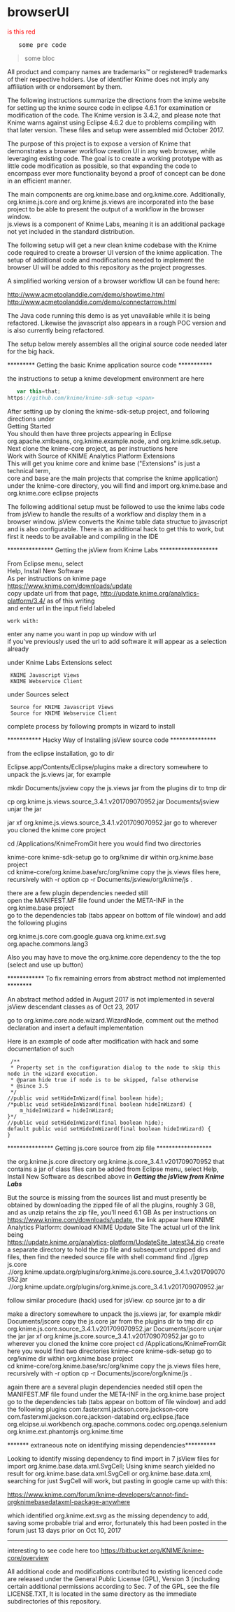 # browserUI

<div style="color:red">is this red</div>
<pre>
   some pre code
</pre>
<blockquote>
	some bloc
</blockquote>
All product and company names are trademarks™ or registered® trademarks of their respective holders. 
Use of identifier Knime does not imply any affiliation with or endorsement by them.   

The following instructions summarize the directions from the knime website for setting 
up the knime source code in eclipse 4.6.1 for examination or modification of the code. 
The Knime version is 3.4.2, and please note that Knime warns against using Eclipse 4.6.2 
due to problems compiling with that later version. These files and setup were assembled 
mid October 2017.  

The purpose of this project is to expose a version of Knime that demonstrates a 
browser workflow creation UI in any web browser, while leveraging existing code. 
The goal is to create a working prototype with as little code modification as possible, 
so that expanding the code to encompass ever more functionality beyond a proof of 
concept can be done in an efficient manner.  

The main components are org.knime.base and org.knime.core. Additionally, 
org.knime.js.core and org.knime.js.views are incorporated into the base project 
to be able to present the output of a workflow in the browser window.  
js.views is a component of Knime Labs, meaning it is an additional package not 
yet included in the standard distribution.  

The following setup will get a new clean knime codebase with the Knime code required 
to create a browser UI version of the knime application. The setup of additional code and
modifications needed to implement the browser UI will be added to this repository 
as the project progresses.   

A simplified working version of a browser workflow UI can be found here:  

http://www.acmetoolanddie.com/demo/showtime.html  
http://www.acmetoolanddie.com/demo/connectarrow.html  

The Java code running this demo is as yet unavailable while it is being refactored.
Likewise the javascript also appears in a rough POC version and is also currently 
being refactored.   

The setup below merely assembles all the original source code needed later for the big hack.  

********* Getting the basic Knime application source code ***********  
 
the instructions to setup a knime development environment are here

```javascript
   var this=that;
https://github.com/knime/knime-sdk-setup <span>
```	
	
After setting up by cloning the knime-sdk-setup project, and following directions under  
	Getting Started  
You should then have three projects appearing in Eclipse  
	org.apache.xmlbeans, org.knime.example.node, and org.knime.sdk.setup.  
Next clone the knime-core project, as per instructions here   
	Work with Source of KNIME Analytics Platform Extensions  
This will get you knime core and knime base ("Extensions" is just a technical term,  
core and base are the main projects that comprise the knime application)  
under the knime-core directory, you will find and import org.knime.base and org.knime.core eclipse projects  

The following additional setup must be followed to use the knime labs code from
jsView to handle the results of a workflow and display them in a browser window. 
jsView converts the Knime table data structue to javascript and is also configurable. 
There is an additional hack to get this to work, but first it needs to be available 
and compiling in the IDE

*************** Getting the jsView from Knime Labs *******************

From Eclipse menu, select  
Help, Install New Software  
As per instructions on knime page https://www.knime.com/downloads/update  
copy update url from that page, http://update.knime.org/analytics-platform/3.4/ as of this writing  
and enter url in the input field labeled 

    work with:
enter any name you want in pop up window with url  
if you've previously used the url to add software it will appear as a selection already  
    
under Knime Labs Extensions select 

     KNIME Javascript Views  
     KNIME Webservice Client  
under Sources select

     Source for KNIME Javascript Views  
     Source for KNIME Webservice Client  
  
complete process by following prompts in wizard to install  

*********** Hacky Way of Installing jsView source code ***************  

from the eclipse installation, go to dir

   Eclipse.app/Contents/Eclipse/plugins
make a directory somewhere to unpack the js.views jar, for example

   mkdir Documents/jsview
copy the js.views jar from the plugins dir to tmp dir

   cp org.knime.js.views.source_3.4.1.v201709070952.jar Documents/jsview
unjar the jar

   jar xf org.knime.js.views.source_3.4.1.v201709070952.jar
go to wherever you cloned the knime core project

   cd /Applications/KnimeFromGit
here you would find two directories

   knime-core   knime-sdk-setup
go to org/knime dir within org.knime.base project   
   cd knime-core/org.knime.base/src/org/knime
copy the js.views files here, recursively with -r option
   cp -r Documents/jsview/org/knime/js .

there are a few plugin dependencies needed still  
open the MANIFEST.MF file found under the META-INF in the org.knime.base project  
go to the dependencies tab (tabs appear on bottom of file window) and add the following plugins 

  org.knime.js.core
  com.google.guava
  org.knime.ext.svg
  org.apache.commons.lang3
  
Also you may have to move the org.knime.core dependency to the the top (select and use up button)

************ To fix remaining errors from abstract method not implemented ********

An abstract method added in August 2017 is not implemented in several jsView descendant classes as of Oct 23, 2017

go to org.knime.core.node.wizard.WizardNode, comment out the method declaration and insert a default implementation 

Here is an example of code after modification with hack and some documentation of such
     
     /**
     * Property set in the configuration dialog to the node to skip this node in the wizard execution.
     * @param hide true if node is to be skipped, false otherwise
     * @since 3.5
     */
    //public void setHideInWizard(final boolean hide);
    /*public void setHideInWizard(final boolean hideInWizard) {
        m_hideInWizard = hideInWizard;
    }*/
    //public void setHideInWizard(final boolean hide);
    default public void setHideInWizard(final boolean hideInWizard) {
    }
    
*************** Getting js.core source from zip file ******************

the org.knime.js.core directory org.knime.js.core_3.4.1.v201709070952 
that contains a jar of class files can be added from Eclipse menu, select
   Help, Install New Software
as described above in ***Getting the jsView from Knime Labs***

But the source is missing from the sources list and must presently be obtained 
by downloading the zipped file of all the plugins, roughly 3 GB, and as unzip 
retains the zip file, you'll need 6.1 GB
As per instructions on https://www.knime.com/downloads/update, the link appear here
   KNIME Analytics Platform: download KNIME Update Site
The actual url of the link being   
   https://update.knime.org/analytics-platform/UpdateSite_latest34.zip
create a separate directory to hold the zip file and subsequent unzipped dirs and 
files, then find the needed source file with shell command
   find ./|grep js.core
   .//org.knime.update.org/plugins/org.knime.js.core.source_3.4.1.v201709070952.jar
   .//org.knime.update.org/plugins/org.knime.js.core_3.4.1.v201709070952.jar

follow similar procedure (hack) used for jsView. cp source jar to a dir

make a directory somewhere to unpack the js.views jar, for example
   mkdir Documents/jscore
copy the js.core jar from the plugins dir to tmp dir
   cp org.knime.js.core.source_3.4.1.v201709070952.jar Documents/jscore
unjar the jar
   jar xf org.knime.js.core.source_3.4.1.v201709070952.jar
go to wherever you cloned the knime core project
   cd /Applications/KnimeFromGit
here you would find two directories
   knime-core   knime-sdk-setup
go to org/knime dir within org.knime.base project   
   cd knime-core/org.knime.base/src/org/knime
copy the js.views files here, recursively with -r option
   cp -r Documents/jscore/org/knime/js .

again there are a several plugin dependencies needed still
open the MANIFEST.MF file found under the META-INF in the org.knime.base project
go to the dependencies tab (tabs appear on bottom of file window) and add the following plugins
  com.fasterxml.jackson.core.jackson-core
  com.fasterxml.jackson.core.jackson-databind
  org.eclipse.jface
  org.elcipse.ui.workbench
  org.apache.commons.codec
  org.openqa.selenium
  org.knime.ext.phantomjs
  org.knime.time

 
******* extraneous note on identifying missing dependencies**********

Looking to identify missing dependency to find import in 7 jsView files for
   import org.knime.base.data.xml.SvgCell;
Using knime search yielded no result for org.knime.base.data.xml.SvgCell or org.knime.base.data.xml, 
searching for just SvgCell will work, but pasting in google came up with this:
  
   https://www.knime.com/forum/knime-developers/cannot-find-orgknimebasedataxml-package-anywhere

which identified 
   org.knime.ext.svg
as the missing dependency to add, saving some probable trial and error, fortunately this had been posted in the
forum just 13 days prior on Oct 10, 2017

************************************************************************
interesting to see code here too https://bitbucket.org/KNIME/knime-core/overview

All additional code and modifications contributed to existing licenced code are 
released under the General Public License (GPL), Version 3 (including certain 
additional permissions according to Sec. 7 of the GPL, see the file LICENSE.TXT, 
It is located in the same directory as the immediate subdirectories of 
this repository. 
